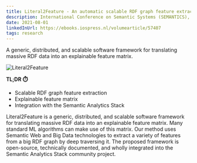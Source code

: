 ```yaml
---
title: Literal2Feature - An automatic scalable RDF graph feature extractor
description: International Conference on Semantic Systems (SEMANTICS), Farshad B. Moghaddam, Carsten Felix Draschner, Jens Lehmann and Hajira Jabeen
date: 2021-08-01
linkedInUrl: https://ebooks.iospress.nl/volumearticle/57407
tags: research
---
```


A generic, distributed, and scalable software framework for translating massive RDF data into an explainable feature matrix.

![Literal2Feature](/img/research_images/literal2feature.png)

**TL;DR ⏱️**
- Scalable RDF graph feature extraction
- Explainable feature matrix
- Integration with the Semantic Analytics Stack

<!-- excerpt -->

Literal2Feature is a generic, distributed, and scalable software framework for translating massive RDF data into an explainable feature matrix. Many standard ML algorithms can make use of this matrix. Our method uses Semantic Web and Big Data technologies to extract a variety of features from a big RDF graph by deep traversing it. The proposed framework is open-source, technically documented, and wholly integrated into the Semantic Analytics Stack community project.
